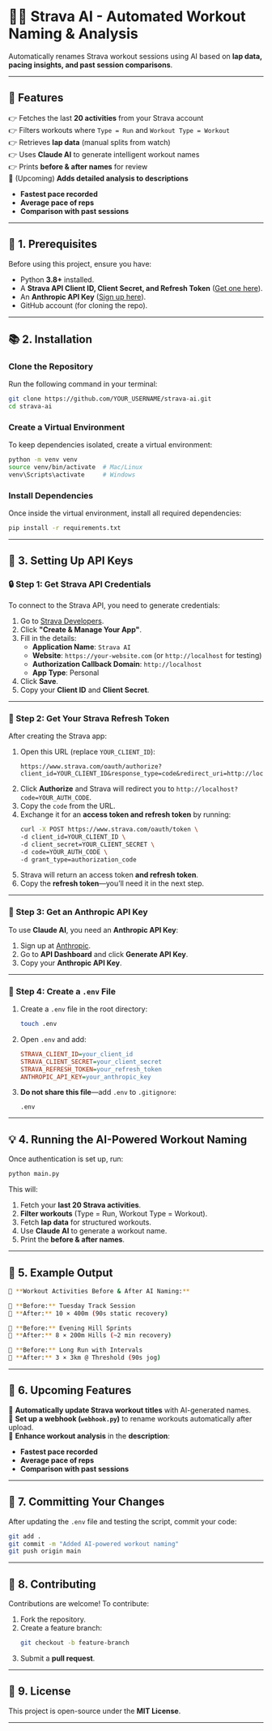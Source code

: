 # 🏃‍♂️ Strava AI - Automated Workout Naming & Analysis  
Automatically renames Strava workout sessions using AI based on **lap data, pacing insights, and past session comparisons**.  

---

## **🚀 Features**
👉 Fetches the last **20 activities** from your Strava account  
👉 Filters workouts where `Type = Run` and `Workout Type = Workout`  
👉 Retrieves **lap data** (manual splits from watch)  
👉 Uses **Claude AI** to generate intelligent workout names  
👉 Prints **before & after names** for review  
🚀 (Upcoming) **Adds detailed analysis to descriptions**  
   - **Fastest pace recorded**  
   - **Average pace of reps**  
   - **Comparison with past sessions**  

---

## **📀 1. Prerequisites**
Before using this project, ensure you have:
- Python **3.8+** installed.
- A **Strava API Client ID, Client Secret, and Refresh Token** ([Get one here](https://developers.strava.com/)).
- An **Anthropic API Key** ([Sign up here](https://www.anthropic.com/)).
- GitHub account (for cloning the repo).

---

## **📚 2. Installation**
### **Clone the Repository**
Run the following command in your terminal:
```sh
git clone https://github.com/YOUR_USERNAME/strava-ai.git
cd strava-ai
```

### **Create a Virtual Environment**
To keep dependencies isolated, create a virtual environment:
```sh
python -m venv venv
source venv/bin/activate  # Mac/Linux
venv\Scripts\activate     # Windows
```

### **Install Dependencies**
Once inside the virtual environment, install all required dependencies:
```sh
pip install -r requirements.txt
```

---

## **🔐 3. Setting Up API Keys**
### **🔒 Step 1: Get Strava API Credentials**
To connect to the Strava API, you need to generate credentials:  
1. Go to [Strava Developers](https://www.strava.com/settings/api).
2. Click **"Create & Manage Your App"**.
3. Fill in the details:
   - **Application Name**: `Strava AI`
   - **Website**: `https://your-website.com` (or `http://localhost` for testing)
   - **Authorization Callback Domain**: `http://localhost`
   - **App Type**: Personal
4. Click **Save**.
5. Copy your **Client ID** and **Client Secret**.

---

### **🔑 Step 2: Get Your Strava Refresh Token**
After creating the Strava app:
1. Open this URL (replace `YOUR_CLIENT_ID`):
   ```
   https://www.strava.com/oauth/authorize?client_id=YOUR_CLIENT_ID&response_type=code&redirect_uri=http://localhost&scope=activity:read_all
   ```
2. Click **Authorize** and Strava will redirect you to `http://localhost?code=YOUR_AUTH_CODE`.
3. Copy the `code` from the URL.
4. Exchange it for an **access token and refresh token** by running:
   ```sh
   curl -X POST https://www.strava.com/oauth/token \
   -d client_id=YOUR_CLIENT_ID \
   -d client_secret=YOUR_CLIENT_SECRET \
   -d code=YOUR_AUTH_CODE \
   -d grant_type=authorization_code
   ```
5. Strava will return an access token **and refresh token**.
6. Copy the **refresh token**—you’ll need it in the next step.

---

### **🤖 Step 3: Get an Anthropic API Key**
To use **Claude AI**, you need an **Anthropic API Key**:
1. Sign up at [Anthropic](https://www.anthropic.com/).
2. Go to **API Dashboard** and click **Generate API Key**.
3. Copy your **Anthropic API Key**.

---

### **🔧 Step 4: Create a `.env` File**
1. Create a `.env` file in the root directory:
   ```sh
   touch .env
   ```
2. Open `.env` and add:
   ```ini
   STRAVA_CLIENT_ID=your_client_id
   STRAVA_CLIENT_SECRET=your_client_secret
   STRAVA_REFRESH_TOKEN=your_refresh_token
   ANTHROPIC_API_KEY=your_anthropic_key
   ```
3. **Do not share this file**—add `.env` to `.gitignore`:
   ```
   .env
   ```

---

## **💡 4. Running the AI-Powered Workout Naming**
Once authentication is set up, run:
```sh
python main.py
```
This will:
1. Fetch your **last 20 Strava activities**.
2. **Filter workouts** (Type = Run, Workout Type = Workout).
3. Fetch **lap data** for structured workouts.
4. Use **Claude AI** to generate a workout name.
5. Print the **before & after names**.

---

## **📝 5. Example Output**
```sh
💼 **Workout Activities Before & After AI Naming:**

🏃 **Before:** Tuesday Track Session  
🤖 **After:** 10 × 400m (90s static recovery)  

🏃 **Before:** Evening Hill Sprints  
🤖 **After:** 8 × 200m Hills (~2 min recovery)  

🏃 **Before:** Long Run with Intervals  
🤖 **After:** 3 × 3km @ Threshold (90s jog)  
```

---

## **🚀 6. Upcoming Features**
🚀 **Automatically update Strava workout titles** with AI-generated names.  
🚀 **Set up a webhook (`webhook.py`)** to rename workouts automatically after upload.  
🚀 **Enhance workout analysis** in the **description**:  
   - **Fastest pace recorded**  
   - **Average pace of reps**  
   - **Comparison with past sessions**  

---

## **📝 7. Committing Your Changes**
After updating the `.env` file and testing the script, commit your code:
```sh
git add .
git commit -m "Added AI-powered workout naming"
git push origin main
```

---

## **💪 8. Contributing**
Contributions are welcome! To contribute:
1. Fork the repository.
2. Create a feature branch:
   ```sh
   git checkout -b feature-branch
   ```
3. Submit a **pull request**.

---

## **🌟 9. License**
This project is open-source under the **MIT License**.

---

